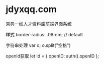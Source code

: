 # jdyxqq.com

京典一线人才资料库前端界面系统

样式
border-radius: .08rem; // default

字符串处理
var o;
o.split("空格")

openId获取
let id = { openID: auth().openID };